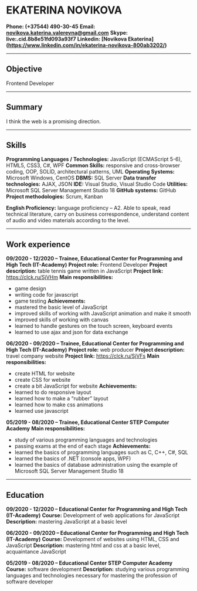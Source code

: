 # EKATERINA NOVIKOVA #
**Phone: (+37544) 490-30-45**
**Email: <novikova.katerina.valerevna@gmail.com>**
**Skype: live:.cid.8b8e51fd093a93f7**
**Linkedin: [Novikova Ekaterina] (https://www.linkedin.com/in/ekaterina-novikova-800ab3202/)**

***
## Objective ##

Frontend Developer

***
## Summary ##

I think the web is a promising direction.

***
## Skills ##

**Programming Languages / Technologies:** JavaScript (ECMAScript 5-6), HTML5, CSS3, C#, WPF
**Common Skills:** responsive and cross-browser coding, OOP, SOLID, architectural patterns, UML
**Operating Systems:** Microsoft Windows, CentOS
**DBMS:** SQL Server
**Data transfer technologies:** AJAX, JSON
**IDE:** Visual Studio, Visual Studio Code
**Utilities:** Microsoft SQL Server Management Studio 18
**GitHub systems:** GitHub
**Project methodologies:** Scrum, Kanban

**English Proficiency:** language proficiency – A2. Able to speak, read technical literature, carry on business correspondence, understand content of audio and video materials according to the level.

***
## Work experience ##

**09/2020 - 12/2020 – Trainee,  Educational Center for Programming and High Tech (IT-Academy)**
**Project role:** Frontend Developer
**Project description:** table tennis game written in JavaScript
**Project link:** <https://clck.ru/SjVHm>
**Main responsibilities:**
* game design
* writing code for javascript
* game testing
**Achievements:**
* mastered the basic level of JavaScript
* improved skills of working with JavaScript animation and make it smooth
* improved skills of working with canvas
* learned to handle gestures on the touch screen, keyboard events 
* learned to use ajax and json for data exchange

**06/2020 - 09/2020  – Trainee,  Educational Center for Programming and High Tech (IT-Academy)**
**Project role:** web producer
**Project description:** travel company website
**Project link:** <https://clck.ru/SjVFs>
**Main responsibilities:**
* create HTML for website
* create CSS for website
* create a bit JavaScript for website
**Achievements:**
* learned to do responsive layout
* learned how to make a “rubber” layout
* learned how to make css animations
* learned use javascript

**05/2019 - 08/2020  – Trainee, Educational Center STEP Computer Academy**
**Main responsibilities:**
* study of various programming languages and technologies
* passing exams at the end of each stage
**Achievements:**
* learned the basics of programming languages such as C, C++, C#, SQL
* learned the basics of .NET (console apps, WPF)
* learned the basics of database administration using the example of Microsoft SQL Server Management Studio 18

***
## Education ##

**09/2020 - 12/2020 – Educational Center for Programming and High Tech (IT-Academy)**
**Course:** Development of web applications for JavaScript
**Description:** mastering JavaScript at a basic level

**06/2020 - 09/2020  – Educational Center for Programming and High Tech (IT-Academy)**
**Course:** Development of websites using HTML, CSS and JavaScript
**Description:** mastering html and css at a basic level, acquaintance JavaScript

**05/2019 - 08/2020  – Educational Center STEP Computer Academy**
**Course:** software development
**Description:** studying various programming languages and technologies necessary for mastering the profession of software developer